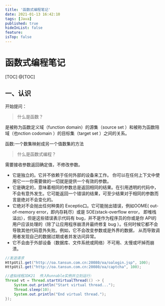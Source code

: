 ```yaml
---
title: '函数式编程笔记'
date: 2021-01-13 16:42:10
tags: [Java]
published: true
hideInList: false
feature: 
isTop: false
---
```

# 函数式编程笔记

[TOC]
@[TOC]

## 一、认识

开始提问：

> 什么是函数？

是被称为函数定义域（function domain）的源集（source set ）和被称为函数陪域（也nction codomain ）的目标集（target set ）之间的关系。

函数:一个数集映射成另一个值数集的方法

> 什么是函数式编程？



需要接收参数返回确定值，不修改参数。



- 它是独立的。它并不依赖于任何外部的设备来工作。 你可以在任何上下文中使用它一一你需要做的一切就是提供一个有效的参数。
- 它是确定的，意味着相同的参数总是返回相同的结果。在引用透明的代码中，不会有意外发生。它可能返回一个错误的结果，可至少结果对于相同的参数而言是绝对不会变化的。
- 它绝对不会抛出任何种类的 Exceptio口。它可能抛出错误，例如OOME( out-of-memory error，即内存耗尽）或是 SOE(stack-overflow error， 即堆栈溢出），但是这些错误表示代码有 bug，并不是作为程序员的你或是你 API的用户应该处理的（除了让应用程序崩溃井最终修复 bug ）。任何时候它都不会导致其他代码意外失败。例如，它不会改变参数或是外界的数据， 从而导致调用者发现自己的数据过期或者并发访问异常。
- 它不会由于外部设备（数据库、文件系统或网络）不可用、太慢或坏掉而崩溃。





```java
//发送请求
HttpUtil.get("http://oa.tansun.com.cn:20080/oa/oalogin.jsp", 100);
HttpUtil.get("http://oa.tansun.com.cn:20080/oa/captcha", 100);
```



```java
//虚拟线程JDK21  传入Runnable实例并立刻运行:
Thread vt = Thread.startVirtualThread(() -> {
    System.out.println("Start virtual thread...");
    Thread.sleep(10);
    System.out.println("End virtual thread.");
});
```





```java
```







```java
```





```java
```







```java
```



```java
```
